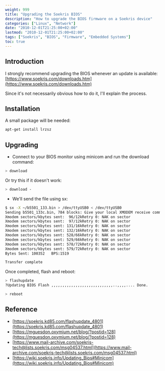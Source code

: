 ```yaml
---
weight: 999
title: "Upgrading the Soekris BIOS"
description: "How to upgrade the BIOS firmware on a Soekris device"
categories: ["Linux", "Network"]
date: "2010-12-01T21:25:00+02:00"
lastmod: "2010-12-01T21:25:00+02:00"
tags: ["Soekris", "BIOS", "Firmware", "Embedded Systems"]
toc: true
---
```


## Introduction

I strongly recommend upgrading the BIOS whenever an update is available: [https://www.soekris.com/downloads.htm](https://www.soekris.com/downloads.htm)

Since it's not necessarily obvious how to do it, I'll explain the process.

## Installation

A small package will be needed:

```bash
apt-get install lrzsz
```

## Upgrading

- Connect to your BIOS monitor using minicom and run the download command:

```bash
> download
```

Or try this if it doesn't work:

```bash
> download -
```

- We'll send the file using sx:

```bash
$ sx -X ~/b5501_133.bin > /dev/ttyUSB0 < /dev/ttyUSB0
Sending b5501_133c.bin, 784 blocks: Give your local XMODEM receive command now.
Xmodem sectors/kbytes sent:  96/12kRetry 0: NAK on sector
Xmodem sectors/kbytes sent:  97/12kRetry 0: NAK on sector
Xmodem sectors/kbytes sent: 131/16kRetry 0: NAK on sector
Xmodem sectors/kbytes sent: 132/16kRetry 0: NAK on sector
Xmodem sectors/kbytes sent: 528/66kRetry 0: NAK on sector
Xmodem sectors/kbytes sent: 529/66kRetry 0: NAK on sector
Xmodem sectors/kbytes sent: 578/72kRetry 0: NAK on sector
Xmodem sectors/kbytes sent: 579/72kRetry 0: NAK on sector
Bytes Sent: 100352   BPS:1519

Transfer complete
```

Once completed, flash and reboot:

```bash
> flashupdate
?Updating BIOS Flash ,,,,,,,,,,,,,,,,,,,,,,,,,,,,..,,,,.... Done.

> reboot
```

## Reference

- [https://soekris.kd85.com/flashupdate_4801](https://soekris.kd85.com/flashupdate_4801)
- [https://mguesdon.oxymium.net/blog/?postid=128](https://mguesdon.oxymium.net/blog/?postid=128)
- [https://www.mail-archive.com/soekris-tech@lists.soekris.com/msg04537.html](https://www.mail-archive.com/soekris-tech@lists.soekris.com/msg04537.html)
- [https://wiki.soekris.info/Updating_Bios#Minicom](https://wiki.soekris.info/Updating_Bios#Minicom)
